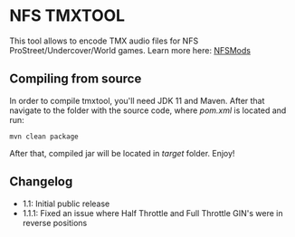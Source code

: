 # NFS TMXTOOL

This tool allows to encode TMX audio files for NFS ProStreet/Undercover/World games. Learn more here: [NFSMods](https://nfsmods.xyz/mod/4999)

## Compiling from source

In order to compile tmxtool, you'll need JDK 11 and Maven. After that navigate to the folder with the source code, where _pom.xml_ is located and run:
```
mvn clean package
```
After that, compiled jar will be located in _target_ folder. Enjoy!

## Changelog

- 1.1: Initial public release
- 1.1.1: Fixed an issue where Half Throttle and Full Throttle GIN's were in reverse positions